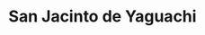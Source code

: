 ---
title: San Jacinto de Yaguachi
url: /san-jacinto-de-yaguachi/
latitude: -2.097
longitude: -79.694
---